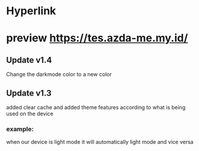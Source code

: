 # Hyperlink

# preview https://tes.azda-me.my.id/

## Update v1.4

Change the darkmode color to a new color

## Update v1.3

added clear cache and added theme features according to what is being used on the device

### example:

when our device is light mode it will automatically light mode and vice versa

